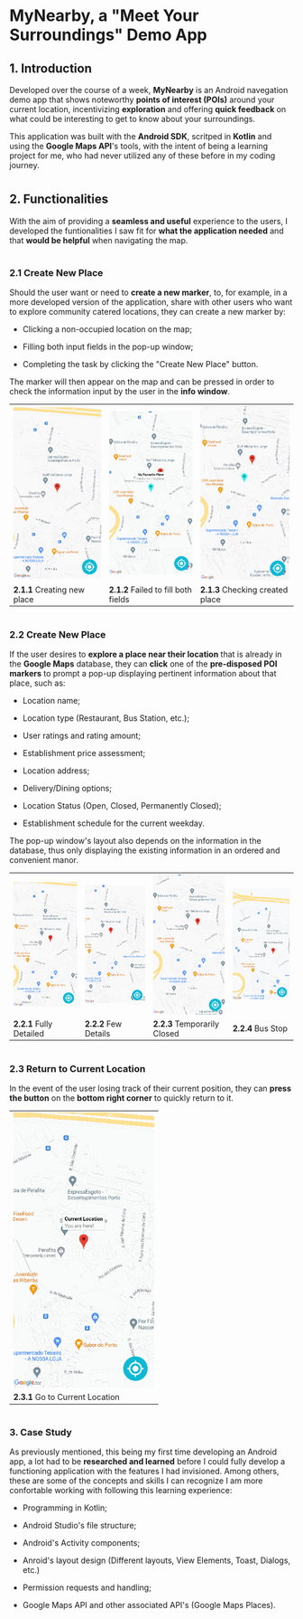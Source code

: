 # **MyNearby**, a "Meet Your Surroundings" Demo App

## **1. Introduction**

Developed over the course of a week, **MyNearby** is an Android navegation demo app that shows noteworthy **points of interest (POIs)** around your current location, incentivizing **exploration** and offering **quick feedback** on what could be interesting to get to know about your surroundings.

This application was built with the **Android SDK**, scritped in **Kotlin** and using the **Google Maps API**'s tools, with the intent of being a learning project for me, who had never utilized any of these before in my coding journey.

#

## **2. Functionalities**

With the aim of providing a **seamless and useful** experience to the users, I developed the funtionalities I saw fit for **what the application needed** and that **would be helpful** when navigating the map.

#

### **2.1 Create New Place**

Should the user want or need to **create a new marker**, to, for example, in a more developed version of the application, share with other users who want to explore community catered locations, they can create a new marker by:

- Clicking a non-occupied location on the map;

- Filling both input fields in the pop-up window;

- Completing the task by clicking the "Create New Place" button.

The marker will then appear on the map and can be pressed in order to check the information input by the user in the **info window**.

<table style="margin-left: auto; margin-right: auto;">
    <tr>
        <td><img src="docs/create_new_place.gif" width="235"></td>
        <td><img src="docs/create_new_place_error.gif" width="235"></td>
        <td><img src="docs/create_new_place_check.gif" width="235"></td> 
    </tr>
    <tr>
        <td><b>2.1.1</b> Creating new place</td>
        <td><b>2.1.2</b> Failed to fill both fields</td>
        <td><b>2.1.3</b> Checking created place</td>
    </tr>
</table>

#

### **2.2 Create New Place**

If the user desires to **explore a place near their location** that is already in the **Google Maps** database, they can **click** one of the **pre-disposed POI markers** to prompt a pop-up displaying pertinent information about that place, such as:

- Location name;

- Location type (Restaurant, Bus Station, etc.);

- User ratings and rating amount;

- Establishment price assessment;

- Location address;

- Delivery/Dining options;

- Location Status (Open, Closed, Permanently Closed);

- Establishment schedule for the current weekday.

The pop-up window's layout also depends on the information in the database, thus only displaying the existing information in an ordered and convenient manor.

<table style="margin-left: auto; margin-right: auto;">
    <tr>
        <td><img src="docs/check_place_example_1.gif" width="200"></td>
        <td><img src="docs/check_place_example_2.gif" width="200"></td>
        <td><img src="docs/check_place_example_3.gif" width="200"></td> 
        <td><img src="docs/check_place_example_4.gif" width="200"></td> 
    </tr>
    <tr>
        <td><b>2.2.1</b> Fully Detailed</td>
        <td><b>2.2.2</b> Few Details</td>
        <td><b>2.2.3</b> Temporarily Closed</td>
        <td><b>2.2.4</b> Bus Stop</td>
    </tr>
</table>

#

### **2.3 Return to Current Location**

In the event of the user losing track of their current position, they can **press the button** on the **bottom right corner** to quickly return to it.

<table style="margin-left: auto; margin-right: auto;">
    <tr>
        <td><img src="docs/return_to_location.gif" width="250"></td>
    </tr>
    <tr>
        <td><b>2.3.1</b> Go to Current Location</td>
    </tr>
</table>

#

### **3. Case Study**

As previously mentioned, this being my first time developing an Android app, a lot had to be **researched and learned** before I could fully develop a functioning application with the features I had invisioned. Among others, these are some of the concepts and skills I can recognize I am more confortable working with following this learning experience:

- Programming in Kotlin;

- Android Studio's file structure;

- Android's Activity components;
  
- Anroid's layout design (Different layouts, View Elements, Toast, Dialogs, etc.)

- Permission requests and handling;
  
- Google Maps API and other associated API's (Google Maps Places).